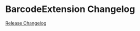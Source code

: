 # BarcodeExtension Changelog

[Release Changelog](https://github.com/spryker/barcode-extension/releases)
